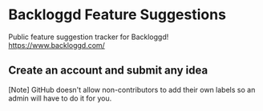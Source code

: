 # Backloggd Feature Suggestions
Public feature suggestion tracker for Backloggd!
https://www.backloggd.com/

## Create an account and submit any idea

[Note] GitHub doesn't allow non-contributors to add their own labels so an admin will have to do it for you.
